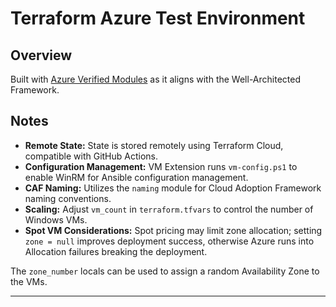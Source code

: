 # Terraform Azure Test Environment

## Overview
Built with [Azure Verified Modules](https://registry.terraform.io/namespaces/Azure) as it aligns with the Well-Architected Framework.

## Notes
- **Remote State:** State is stored remotely using Terraform Cloud, compatible with GitHub Actions.
- **Configuration Management:** VM Extension runs `vm-config.ps1` to enable WinRM for Ansible configuration management.
- **CAF Naming:** Utilizes the `naming` module for Cloud Adoption Framework naming conventions.
- **Scaling:** Adjust `vm_count` in `terraform.tfvars` to control the number of Windows VMs.
- **Spot VM Considerations:** Spot pricing may limit zone allocation; setting `zone = null` improves deployment success, otherwise Azure runs into Allocation failures breaking the deployment.

The `zone_number` locals can be used to assign a random Availability Zone to the VMs.

---